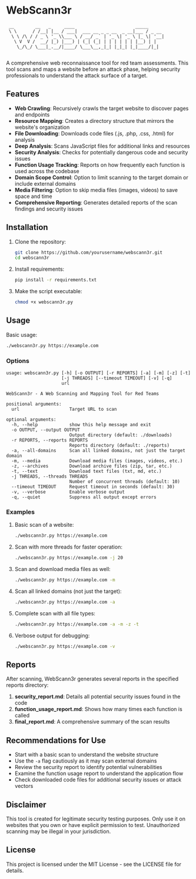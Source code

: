 # WebScann3r

```
 __        __   _     ____                       _____      
 \ \      / /__| |__ / ___|  ___ __ _ _ __  _ __|___ / _ __ 
  \ \ /\ / / _ \ '_ \\___ \ / __/ _` | '_ \| '_ \ |_ \| '__|
   \ V  V /  __/ |_) |___) | (_| (_| | | | | | | |__) | |   
    \_/\_/ \___|_.__/|____/ \___\__,_|_| |_|_| |_|____/|_|   
                                                             
```

A comprehensive web reconnaissance tool for red team assessments. This tool scans and maps a website before an attack phase, helping security professionals to understand the attack surface of a target.

## Features

- **Web Crawling**: Recursively crawls the target website to discover pages and endpoints
- **Resource Mapping**: Creates a directory structure that mirrors the website's organization
- **File Downloading**: Downloads code files (.js, .php, .css, .html) for analysis
- **Deep Analysis**: Scans JavaScript files for additional links and resources
- **Security Analysis**: Checks for potentially dangerous code and security issues
- **Function Usage Tracking**: Reports on how frequently each function is used across the codebase
- **Domain Scope Control**: Option to limit scanning to the target domain or include external domains
- **Media Filtering**: Option to skip media files (images, videos) to save space and time
- **Comprehensive Reporting**: Generates detailed reports of the scan findings and security issues

## Installation

1. Clone the repository:
   ```bash
   git clone https://github.com/yourusername/webscann3r.git
   cd webscann3r
   ```

2. Install requirements:
   ```bash
   pip install -r requirements.txt
   ```

3. Make the script executable:
   ```bash
   chmod +x webscann3r.py
   ```

## Usage

Basic usage:
```bash
./webscann3r.py https://example.com
```

### Options

```
usage: webscann3r.py [-h] [-o OUTPUT] [-r REPORTS] [-a] [-m] [-z] [-t]
                     [-j THREADS] [--timeout TIMEOUT] [-v] [-q]
                     url

WebScann3r - A Web Scanning and Mapping Tool for Red Teams

positional arguments:
  url                   Target URL to scan

optional arguments:
  -h, --help            show this help message and exit
  -o OUTPUT, --output OUTPUT
                        Output directory (default: ./downloads)
  -r REPORTS, --reports REPORTS
                        Reports directory (default: ./reports)
  -a, --all-domains     Scan all linked domains, not just the target domain
  -m, --media           Download media files (images, videos, etc.)
  -z, --archives        Download archive files (zip, tar, etc.)
  -t, --text            Download text files (txt, md, etc.)
  -j THREADS, --threads THREADS
                        Number of concurrent threads (default: 10)
  --timeout TIMEOUT     Request timeout in seconds (default: 30)
  -v, --verbose         Enable verbose output
  -q, --quiet           Suppress all output except errors
```

### Examples

1. Basic scan of a website:
   ```bash
   ./webscann3r.py https://example.com
   ```

2. Scan with more threads for faster operation:
   ```bash
   ./webscann3r.py https://example.com -j 20
   ```

3. Scan and download media files as well:
   ```bash
   ./webscann3r.py https://example.com -m
   ```

4. Scan all linked domains (not just the target):
   ```bash
   ./webscann3r.py https://example.com -a
   ```

5. Complete scan with all file types:
   ```bash
   ./webscann3r.py https://example.com -a -m -z -t
   ```

6. Verbose output for debugging:
   ```bash
   ./webscann3r.py https://example.com -v
   ```

## Reports

After scanning, WebScann3r generates several reports in the specified reports directory:

1. **security_report.md**: Details all potential security issues found in the code
2. **function_usage_report.md**: Shows how many times each function is called
3. **final_report.md**: A comprehensive summary of the scan results

## Recommendations for Use

- Start with a basic scan to understand the website structure
- Use the `-a` flag cautiously as it may scan external domains
- Review the security report to identify potential vulnerabilities 
- Examine the function usage report to understand the application flow
- Check downloaded code files for additional security issues or attack vectors

## Disclaimer

This tool is created for legitimate security testing purposes. Only use it on websites that you own or have explicit permission to test. Unauthorized scanning may be illegal in your jurisdiction.

## License

This project is licensed under the MIT License - see the LICENSE file for details.
